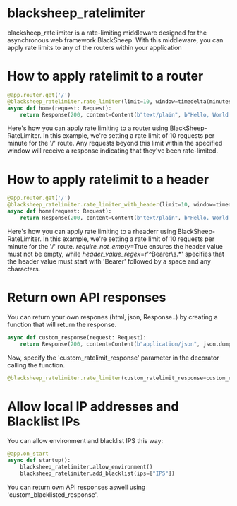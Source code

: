# blacksheep_ratelimiter
blacksheep_ratelimiter is a rate-limiting middleware designed for the asynchronous web framework BlackSheep. With this middleware, you can apply rate limits to any of the routers within your application

# How to apply ratelimit to a router

```python
@app.router.get('/')
@blacksheep_ratelimiter.rate_limiter(limit=10, window=timedelta(minutes=1))
async def home(request: Request):
    return Response(200, content=Content(b"text/plain", b"Hello, World!"))
```
Here's how you can apply rate limiting to a router using BlackSheep-RateLimiter. In this example, we're setting a rate limit of 10 requests per minute for the '/' route. Any requests beyond this limit within the specified window will receive a response indicating that they've been rate-limited.

# How to apply ratelimit to a header

```python
@app.router.get('/')
@blacksheep_ratelimiter.rate_limiter_with_header(limit=10, window=timedelta(minutes=1), header_name='Authorization', require_not_empty=True, header_value_regex=r'^Bearer\s.*')
async def home(request: Request):
    return Response(200, content=Content(b"text/plain", b"Hello, World!"))
```
Here's how you can apply rate limiting to a rheaderr using BlackSheep-RateLimiter. In this example, we're setting a rate limit of 10 requests per minute for the '/' route. *require_not_empty*=True ensures the header value must not be empty, while *header_value_regex*=r'^Bearer\s.*' specifies that the header value must start with 'Bearer' followed by a space and any characters.

# Return own API responses
You can return your own respones (html, json, Response..) by creating a function that will return the response.
```python
async def custom_response(request: Request):
    return Response(200, content=Content(b"application/json", json.dumps({"message": "Hello, World!"}).encode()))
```
Now, specify the 'custom_ratelimit_response' parameter in the decorator calling the function.

```python
@blacksheep_ratelimiter.rate_limiter(custom_ratelimit_response=custom_response)
```

# Allow local IP addresses and Blacklist IPs
You can allow environment and blacklist IPS this way:
```python
@app.on_start
async def startup():
    blacksheep_ratelimiter.allow_environment()
    blacksheep_ratelimiter.add_blacklist(ips=["IPS"])
```
You can return own API responses aswell using 'custom_blacklisted_response'.
